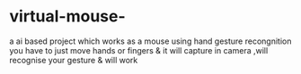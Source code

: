 # virtual-mouse-
a ai based project which works as a mouse using  hand gesture recongnition you have to just move hands or fingers & it will capture in camera ,will recognise your gesture & will work 
